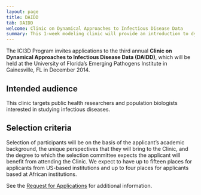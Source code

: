 ```yaml
---
layout: page
title: DAIDD
tab: DAIDD
welcome: Clinic on Dynamical Approaches to Infectious Disease Data
summary: This 1­‐week modeling clinic will provide an introduction to dynamical models used in the study of infectious disease dynamics. The Clinic will bring together graduate students, postdoctoral students, and researchers from North America and Africa, and instruction will focus on how the complex dynamics of pathogen transmission influence study design and data collection for addressing problems in infectious disease research.
---
```


The ICI3D Program invites applications to the third annual **Clinic on Dynamical Approaches to Infectious Disease Data (DAIDD)**, which will be held at the University of Florida’s Emerging Pathogens Institute in Gainesville, FL in December 2014.

## Intended audience

This clinic targets public health researchers and population biologists interested in studying infectious diseases.

## Selection criteria

Selection of participants will be on the basis of the applicant’s academic background, the unique perspectives that they will bring to the Clinic, and the degree to which the selection committee expects the applicant will benefit from attending the Clinic. We expect to have up to fifteen places for applicants from US-based institutions and up to four places for applicants based at African institutions.

See the [Request for Applications](./rfa.html "Request for Applications") for additional information.
